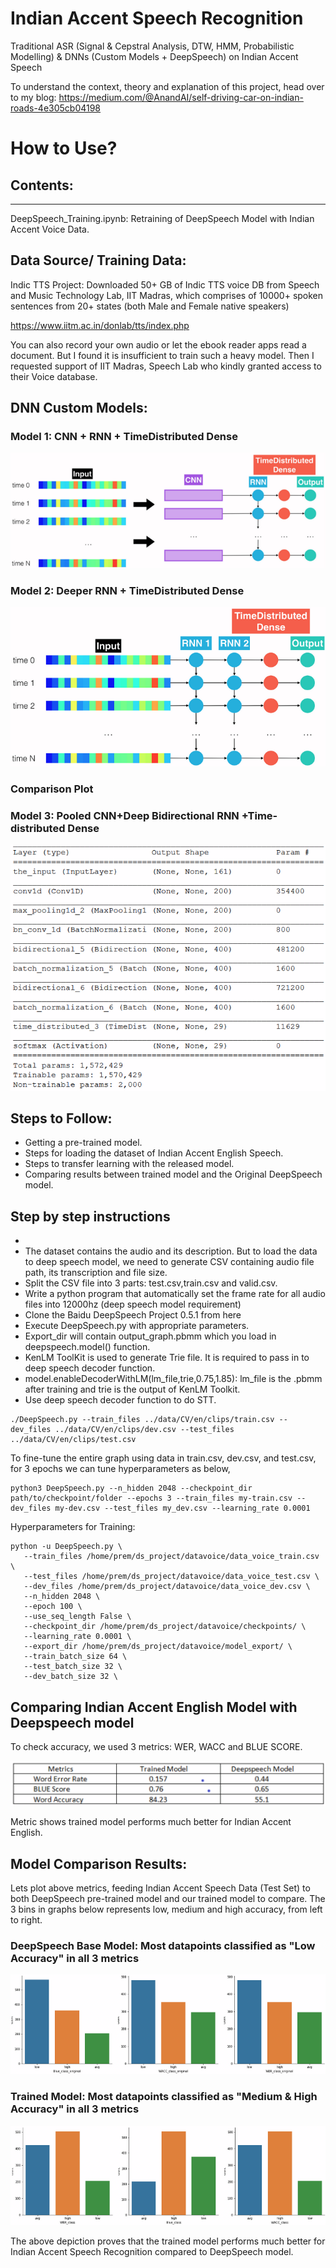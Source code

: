 # Indian Accent Speech Recognition
Traditional ASR (Signal & Cepstral Analysis, DTW, HMM, Probabilistic Modelling) & DNNs (Custom Models + DeepSpeech) on Indian Accent Speech

To understand the context, theory and explanation of this project, head over to my blog:
https://medium.com/@AnandAI/self-driving-car-on-indian-roads-4e305cb04198


# How to Use?

## Contents:

-----
DeepSpeech_Training.ipynb: Retraining of DeepSpeech Model with Indian Accent Voice Data.

## Data Source/ Training Data:

Indic TTS Project: Downloaded 50+ GB of Indic TTS voice DB from Speech and Music Technology Lab,  IIT Madras, which comprises of 10000+ spoken sentences from 20+ states (both Male and Female native speakers)

https://www.iitm.ac.in/donlab/tts/index.php

You can also record your own audio or let the ebook reader apps read a document. But I found it is insufficient to train such a heavy model. Then I requested support of IIT Madras, Speech Lab who kindly granted access to their Voice database.

## DNN Custom Models:

### Model 1: CNN + RNN + TimeDistributed Dense

![](images/Model1.jpg)

### Model 2: Deeper RNN + TimeDistributed Dense

![](images/Model2.jpg)

### Comparison Plot

### Model 3: Pooled CNN+Deep Bidirectional RNN +Time-distributed Dense

![](images/Model3.jpg)


## Steps to Follow:
- Getting a pre-trained model.
- Steps for loading the dataset of Indian Accent English Speech.
- Steps to transfer learning with the released model.
- Comparing results between trained model and the Original DeepSpeech model.



## Step by step instructions

- 
- The dataset contains the audio and its description. But to load the data to deep speech model, we need to generate CSV containing audio file path, its transcription and file size.
- Split the CSV file into 3 parts: test.csv,train.csv and valid.csv.
- Write a python program that automatically set the frame rate for all audio files into 12000hz (deep speech model requirement)
- Clone the Baidu DeepSpeech Project 0.5.1 from here
- Execute DeepSpeech.py with appropriate parameters.
- Export_dir will contain output_graph.pbmm which you load in deepspeech.model() function.
- KenLM ToolKit is used to generate Trie file. It is required to pass in to deep speech decoder function.
- model.enableDecoderWithLM(lm_file,trie,0.75,1.85): lm_file is the .pbmm after training and trie is the output of KenLM Toolkit.
- Use deep speech decoder function to do STT.

```
./DeepSpeech.py --train_files ../data/CV/en/clips/train.csv --dev_files ../data/CV/en/clips/dev.csv --test_files ../data/CV/en/clips/test.csv
```

To fine-tune the entire graph using data in train.csv, dev.csv, and test.csv, for 3 epochs we can tune hyperparameters as below,
```
python3 DeepSpeech.py --n_hidden 2048 --checkpoint_dir path/to/checkpoint/folder --epochs 3 --train_files my-train.csv --dev_files my-dev.csv --test_files my_dev.csv --learning_rate 0.0001
```

Hyperparameters for Training:

```
python -u DeepSpeech.py \
   --train_files /home/prem/ds_project/datavoice/data_voice_train.csv \
   --test_files /home/prem/ds_project/datavoice/data_voice_test.csv \
   --dev_files /home/prem/ds_project/datavoice/data_voice_dev.csv \
   --n_hidden 2048 \
   --epoch 100 \
   --use_seq_length False \
   --checkpoint_dir /home/prem/ds_project/datavoice/checkpoints/ \
   --learning_rate 0.0001 \
   --export_dir /home/prem/ds_project/datavoice/model_export/ \
   --train_batch_size 64 \
   --test_batch_size 32 \
   --dev_batch_size 32 \
```


## Comparing Indian Accent English Model with Deepspeech model
To check accuracy, we used 3 metrics: WER, WACC and BLUE SCORE.

![](images/metrics.jpg)

Metric shows trained model performs much better for Indian Accent English.

## Model Comparison Results:

Lets plot above metrics, feeding Indian Accent Speech Data (Test Set) to both DeepSpeech pre-trained model and our trained model to compare. The 3 bins in graphs below represents low, medium and high accuracy, from left to right.

### DeepSpeech Base Model: Most datapoints classified as "Low Accuracy" in all 3 metrics
![](images/graph1.jpg)

### Trained Model: Most datapoints classified as "Medium & High Accuracy" in all 3 metrics
![](images/graph2.jpg)

The above depiction proves that the trained model performs much better for Indian Accent Speech Recognition compared to DeepSpeech model.
